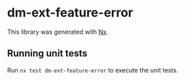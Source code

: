# dm-ext-feature-error

This library was generated with [Nx](https://nx.dev).

## Running unit tests

Run `nx test dm-ext-feature-error` to execute the unit tests.
